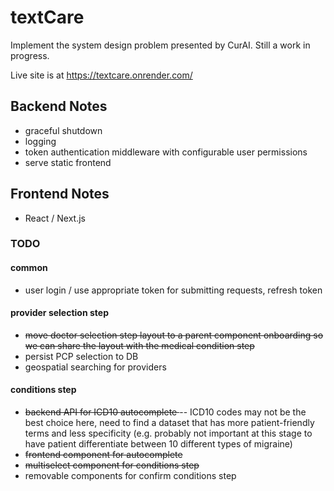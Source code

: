 # textCare

Implement the system design problem presented by CurAI. Still a work in progress.

Live site is at https://textcare.onrender.com/

## Backend Notes
- graceful shutdown
- logging
- token authentication middleware with configurable user permissions
- serve static frontend

## Frontend Notes
- React / Next.js

### TODO

#### common
- user login / use appropriate token for submitting requests, refresh token

#### provider selection step
- <s>move doctor selection step layout to a parent component onboarding so we can share the layout with the medical condition step</s>
- persist PCP selection to DB
- geospatial searching for providers

#### conditions step
- <s> backend API for ICD10 autocomplete </s> -- ICD10 codes may not be the best choice here, need to find a dataset that has more patient-friendly terms and less specificity  (e.g. probably not important at this stage to have patient differentiate between 10 different types of migraine)
- <s>frontend component for autocomplete </s>
- <s>multiselect component for conditions step </s>
- removable components for confirm conditions step
